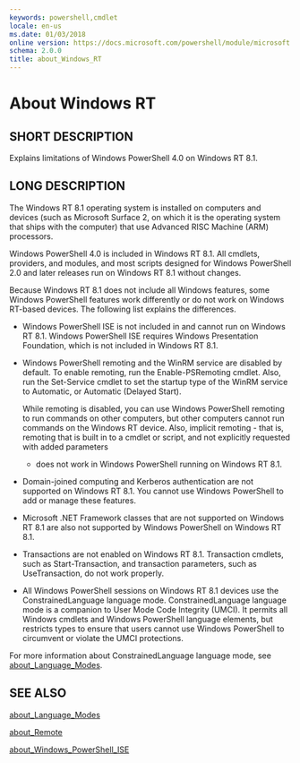 ```yaml
---
keywords: powershell,cmdlet
locale: en-us
ms.date: 01/03/2018
online version: https://docs.microsoft.com/powershell/module/microsoft.powershell.core/about/about_windows_rt?view=powershell-5.0
schema: 2.0.0
title: about_Windows_RT
---
```


# About Windows RT

## SHORT DESCRIPTION

Explains limitations of  Windows PowerShell 4.0 on Windows RT 8.1.

## LONG DESCRIPTION

The Windows RT 8.1 operating system is installed on computers and devices
(such as Microsoft Surface 2, on which it is the operating system that ships
with the computer) that use Advanced RISC Machine (ARM) processors.

Windows PowerShell 4.0 is included in Windows RT 8.1. All cmdlets, providers,
and modules, and most scripts designed for Windows PowerShell 2.0 and later
releases run on Windows RT 8.1 without changes.

Because Windows RT 8.1 does not include all Windows features, some Windows
PowerShell features work differently or do not work on Windows RT-based
devices. The following list explains the differences.

- Windows PowerShell ISE is not included in and cannot run on Windows RT 8.1.
  Windows PowerShell ISE requires Windows Presentation Foundation, which is not
  included in Windows RT 8.1.

- Windows PowerShell remoting and the WinRM service are disabled by default.
  To enable remoting, run the Enable-PSRemoting cmdlet. Also, run the
  Set-Service cmdlet to set the startup type of the WinRM service to Automatic,
  or Automatic (Delayed Start).

  While remoting is disabled, you can use Windows PowerShell remoting to run
  commands on other computers, but other computers cannot run commands on the
  Windows RT device. Also, implicit remoting - that is, remoting that is built
  in to a cmdlet or script, and not explicitly requested with added parameters
  - does not work in Windows PowerShell running on Windows RT 8.1.

- Domain-joined computing and Kerberos authentication are not supported on
  Windows RT 8.1. You cannot use Windows PowerShell to add or manage these
  features.

- Microsoft .NET Framework classes that are not supported on Windows RT 8.1
  are also not supported by Windows PowerShell on Windows RT 8.1.

- Transactions are not enabled on Windows RT 8.1. Transaction cmdlets, such
  as Start-Transaction, and transaction parameters, such as UseTransaction, do
  not work properly.

- All Windows PowerShell sessions on Windows RT 8.1 devices use the
  ConstrainedLanguage language mode. ConstrainedLanguage language mode is a
  companion to User Mode Code Integrity (UMCI). It permits all Windows cmdlets
  and Windows PowerShell language elements, but restricts types to ensure that
  users cannot use Windows PowerShell to circumvent or violate the UMCI
  protections.

For more information about ConstrainedLanguage language mode, see
[about_Language_Modes](about_Language_Modes.md).

## SEE ALSO

[about_Language_Modes](about_Language_Modes.md)

[about_Remote](about_Remote.md)

[about_Windows_PowerShell_ISE](about_Windows_PowerShell_ISE.md)
